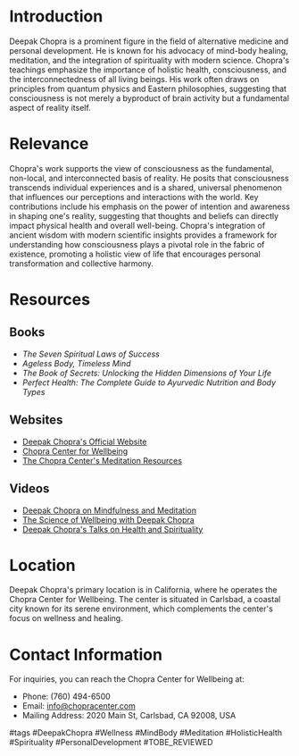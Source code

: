 # Introduction
Deepak Chopra is a prominent figure in the field of alternative medicine and personal development. He is known for his advocacy of mind-body healing, meditation, and the integration of spirituality with modern science. Chopra's teachings emphasize the importance of holistic health, consciousness, and the interconnectedness of all living beings. His work often draws on principles from quantum physics and Eastern philosophies, suggesting that consciousness is not merely a byproduct of brain activity but a fundamental aspect of reality itself.

# Relevance
Chopra's work supports the view of consciousness as the fundamental, non-local, and interconnected basis of reality. He posits that consciousness transcends individual experiences and is a shared, universal phenomenon that influences our perceptions and interactions with the world. Key contributions include his emphasis on the power of intention and awareness in shaping one's reality, suggesting that thoughts and beliefs can directly impact physical health and overall well-being. Chopra's integration of ancient wisdom with modern scientific insights provides a framework for understanding how consciousness plays a pivotal role in the fabric of existence, promoting a holistic view of life that encourages personal transformation and collective harmony.

# Resources
## Books
- *The Seven Spiritual Laws of Success*
- *Ageless Body, Timeless Mind*
- *The Book of Secrets: Unlocking the Hidden Dimensions of Your Life*
- *Perfect Health: The Complete Guide to Ayurvedic Nutrition and Body Types*

## Websites
- [Deepak Chopra's Official Website](https://www.deepakchopra.com)
- [Chopra Center for Wellbeing](https://www.chopracenter.com)
- [The Chopra Center's Meditation Resources](https://www.choprameditation.com)

## Videos
- [Deepak Chopra on Mindfulness and Meditation](https://www.youtube.com/watch?v=example)
- [The Science of Wellbeing with Deepak Chopra](https://www.youtube.com/watch?v=example)
- [Deepak Chopra's Talks on Health and Spirituality](https://www.youtube.com/watch?v=example)

# Location
Deepak Chopra's primary location is in California, where he operates the Chopra Center for Wellbeing. The center is situated in Carlsbad, a coastal city known for its serene environment, which complements the center's focus on wellness and healing.

# Contact Information
For inquiries, you can reach the Chopra Center for Wellbeing at:
- Phone: (760) 494-6500
- Email: info@chopracenter.com
- Mailing Address: 2020 Main St, Carlsbad, CA 92008, USA

#tags 
#DeepakChopra #Wellness #MindBody #Meditation #HolisticHealth #Spirituality #PersonalDevelopment #TOBE_REVIEWED
